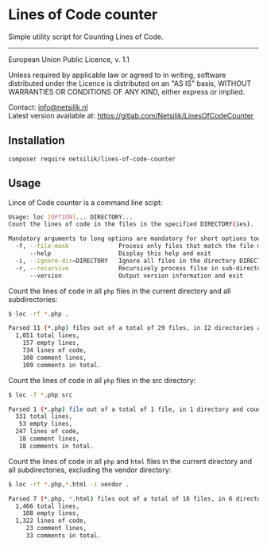 Lines of Code counter
=====================

Simple utility script for Counting Lines of Code.

---

European Union Public Licence, v. 1.1

Unless required by applicable law or agreed to in writing, software
distributed under the Licence is distributed on an "AS IS" basis,
WITHOUT WARRANTIES OR CONDITIONS OF ANY KIND, either express or implied.

Contact: info@netsilik.nl  
Latest version available at: https://gitlab.com/Netsilik/LinesOfCodeCounter


Installation
------------

```
composer require netsilik/lines-of-code-counter
```

Usage
-----

Lince of Code counter is a command line scipt:


```sh
Usage: loc [OPTION]... DIRECTORY...
Count the lines of code in the files in the specified DIRECTORY(ies).

Mandatory arguments to long options are mandatory for short options too.
  -f, --file-mask              Process only files that match the file mask
      --help                   Display this help and exit
  -i, --ignore-dir=DIRECTORY   Ignore all files in the directory DIRECTORY
  -r, --recursive              Recursively process filse in sub-directories
      --version                Output version information and exit
```

Count the lines of code in all `php` files in the current directory and all subdirectories:
```sh
$ loc -rf *.php .

Parsed 11 (*.php) files out of a total of 29 files, in 12 directories and counted:
  1,051 total lines,
    157 empty lines,
    734 lines of code,
    108 comment lines,
    109 comments in total.
```

Count the lines of code in all `php` files in the src directory:
```sh
$ loc -f *.php src

Parsed 1 (*.php) file out of a total of 1 file, in 1 directory and counted:
  331 total lines,
   53 empty lines,
  247 lines of code,
   18 comment lines,
   18 comments in total.
```

Count the lines of code in all `php` and `html` files in the current directory and all subdirectories, excluding the vendor directory:
```sh
$ loc -rf *.php,*.html -i vendor .

Parsed 7 (*.php, *.html) files out of a total of 16 files, in 6 directories and counted:
  1,466 total lines,
    108 empty lines,
  1,322 lines of code,
     23 comment lines,
     33 comments in total.
```
